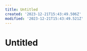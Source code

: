 ```yaml
---
title: Untitled
created: '2023-12-21T15:43:49.506Z'
modified: '2023-12-21T15:43:49.521Z'
---
```


# Untitled
